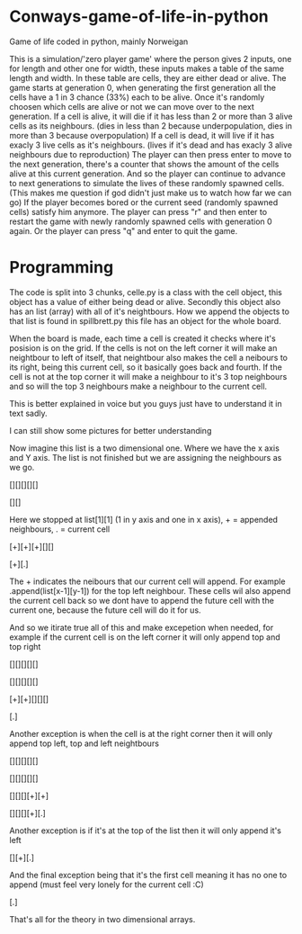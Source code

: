 # Conways-game-of-life-in-python
Game of life coded in python, mainly Norweigan

This is a simulation/'zero player game' where the person gives 2 inputs, one for length and other one for width, these inputs makes a table of the same length and width.
In these table are cells, they are either dead or alive. The game starts at generation 0, when generating the first generation all the cells have a 1 in 3 chance (33%) each to be alive. Once it's randomly choosen which cells are alive or not we can move over to the next generation.
If a cell is alive, it will die if it has less than 2 or more than 3 alive cells as its neighbours. 
(dies in less than 2 because underpopulation, dies in more than 3 because overpopulation)
If a cell is dead, it will live if it has exacly 3 live cells as it's neighbours.
(lives if it's dead and has exacly 3 alive neighbours due to reproduction)
The player can then press enter to move to the next generation, there's a counter that shows the amount of the cells alive at this current generation.
And so the player can continue to advance to next generations to simulate the lives of these randomly spawned cells.
(This makes me question if god didn't just make us to watch how far we can go)
If the player becomes bored or the current seed (randomly spawned cells) satisfy him anymore. The player can press "r" and then enter to restart the game
with newly randomly spawned cells with generation 0 again. Or the player can press "q" and enter to quit the game.

# Programming
The code is split into 3 chunks, celle.py is a class with the cell object, this object has a value of either being dead or alive. Secondly this object also has
an list (array) with all of it's neightbours. How we append the objects to that list is found in spillbrett.py this file has an object for the whole board. 

When the board is made, each time a cell is created it checks where it's posision is on the grid. If the cells is not on the left corner it will make an 
neightbour to left of itself, that neightbour also makes the cell a neibours to its right, being this current cell, so it basically goes back and fourth.
If the cell is not at the top corner it will make a neighbour to it's 3 top neighbours and so will the top 3 neighbours make a neighbour to the current cell.

This is better explained in voice but you guys just have to understand it in text sadly.

I can still show some pictures for better understanding

Now imagine this list is a two dimensional one. Where we have the x axis and Y axis.
The list is not finished but we are assigning the neighbours as we go.

[][][][][]

[][]

Here we stopped at list[1][1] (1 in y axis and one in x axis), + = appended neighbours, . = current cell

[+][+][+][][]

[+][.]

The + indicates the neibours that our current cell will append. For example .append(list[x-1][y-1])
for the top left neighbour.
These cells wil also append the current cell back so we dont have to append the future cell with the current one, because the future cell will do it for us.

And so we itirate true all of this and make excepetion when needed, for example if the current cell is on the left corner it will only append top and top right

[][][][][]

[][][][][]

[+][+][][][]

[.]

Another exception is when the cell is at the right corner then it will only append top left, top and left neightbours

[][][][][]

[][][][][]

[][][][+][+]

[][][][+][.]

Another exception is if it's at the top of the list then it will only append it's left

[][+][.]

And the final exception being that it's the first cell meaning it has no one to append (must feel very lonely for the current cell :C)

[.]

That's all for the theory in two dimensional arrays.
